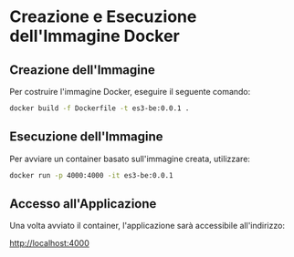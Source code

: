 # Creazione e Esecuzione dell'Immagine Docker

## Creazione dell'Immagine

Per costruire l'immagine Docker, eseguire il seguente comando:

```sh
docker build -f Dockerfile -t es3-be:0.0.1 .
```

## Esecuzione dell'Immagine
Per avviare un container basato sull'immagine creata, utilizzare:

```sh
docker run -p 4000:4000 -it es3-be:0.0.1
```


## Accesso all'Applicazione
Una volta avviato il container, l'applicazione sarà accessibile all'indirizzo:

[http://localhost:4000](http://localhost:4000)
